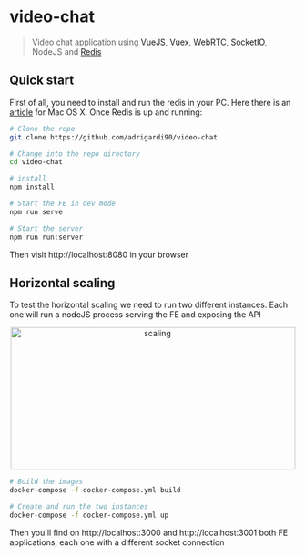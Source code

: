 # video-chat
> Video chat application using [VueJS](https://vuejs.org), [Vuex](https://vuex.vuejs.org), [WebRTC](https://webrtc.org/start/), [SocketIO](https://socket.io), NodeJS and [Redis](https://github.com/NodeRedis/node_redis)

## Quick start
First of all, you need to install and run the redis in your PC. Here there is an [article](https://medium.com/@petehouston/install-and-config-redis-on-mac-os-x-via-homebrew-eb8df9a4f298) for Mac OS X. Once Redis is up and running:

```bash
# Clone the repo
git clone https://github.com/adrigardi90/video-chat

# Change into the repo directory
cd video-chat

# install
npm install 

# Start the FE in dev mode
npm run serve

# Start the server
npm run run:server

```
Then visit http://localhost:8080 in your browser

## Horizontal scaling
To test the horizontal scaling we need to run two different instances. Each one will run a nodeJS process serving the FE and 
exposing the API

<p align="center">
  <img src="https://github.com/adrigardi90/video-chat/blob/master/src/assets/scaling.png" alt="scaling" width="500" height="250"/>
</p>


```bash
# Build the images
docker-compose -f docker-compose.yml build

# Create and run the two instances
docker-compose -f docker-compose.yml up

```

Then you'll find on http://localhost:3000 and http://localhost:3001  both FE applications, each one with a different socket connection

